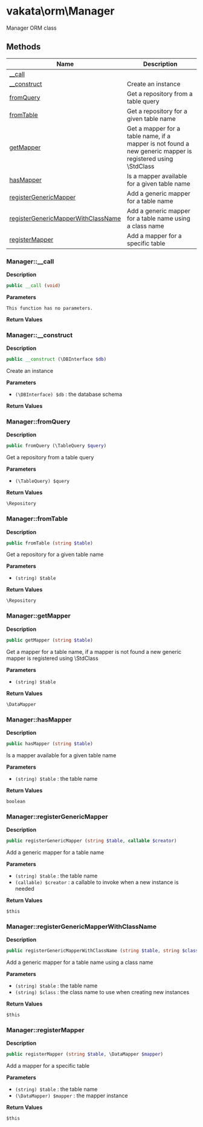 # vakata\orm\Manager  

Manager ORM class





## Methods

| Name | Description |
|------|-------------|
|[__call](#manager__call)||
|[__construct](#manager__construct)|Create an instance|
|[fromQuery](#managerfromquery)|Get a repository from a table query|
|[fromTable](#managerfromtable)|Get a repository for a given table name|
|[getMapper](#managergetmapper)|Get a mapper for a table name, if a mapper is not found a new generic mapper is registered using \StdClass|
|[hasMapper](#managerhasmapper)|Is a mapper available for a given table name|
|[registerGenericMapper](#managerregistergenericmapper)|Add a generic mapper for a table name|
|[registerGenericMapperWithClassName](#managerregistergenericmapperwithclassname)|Add a generic mapper for a table name using a class name|
|[registerMapper](#managerregistermapper)|Add a mapper for a specific table|




### Manager::__call  

**Description**

```php
public __call (void)
```

 

 

**Parameters**

`This function has no parameters.`

**Return Values**




### Manager::__construct  

**Description**

```php
public __construct (\DBInterface $db)
```

Create an instance 

 

**Parameters**

* `(\DBInterface) $db`
: the database schema  

**Return Values**




### Manager::fromQuery  

**Description**

```php
public fromQuery (\TableQuery $query)
```

Get a repository from a table query 

 

**Parameters**

* `(\TableQuery) $query`

**Return Values**

`\Repository`





### Manager::fromTable  

**Description**

```php
public fromTable (string $table)
```

Get a repository for a given table name 

 

**Parameters**

* `(string) $table`

**Return Values**

`\Repository`





### Manager::getMapper  

**Description**

```php
public getMapper (string $table)
```

Get a mapper for a table name, if a mapper is not found a new generic mapper is registered using \StdClass 

 

**Parameters**

* `(string) $table`

**Return Values**

`\DataMapper`





### Manager::hasMapper  

**Description**

```php
public hasMapper (string $table)
```

Is a mapper available for a given table name 

 

**Parameters**

* `(string) $table`
: the table name  

**Return Values**

`boolean`





### Manager::registerGenericMapper  

**Description**

```php
public registerGenericMapper (string $table, callable $creator)
```

Add a generic mapper for a table name 

 

**Parameters**

* `(string) $table`
: the table name  
* `(callable) $creator`
: a callable to invoke when a new instance is needed  

**Return Values**

`$this`





### Manager::registerGenericMapperWithClassName  

**Description**

```php
public registerGenericMapperWithClassName (string $table, string $class)
```

Add a generic mapper for a table name using a class name 

 

**Parameters**

* `(string) $table`
: the table name  
* `(string) $class`
: the class name to use when creating new instances  

**Return Values**

`$this`





### Manager::registerMapper  

**Description**

```php
public registerMapper (string $table, \DataMapper $mapper)
```

Add a mapper for a specific table 

 

**Parameters**

* `(string) $table`
: the table name  
* `(\DataMapper) $mapper`
: the mapper instance  

**Return Values**

`$this`




